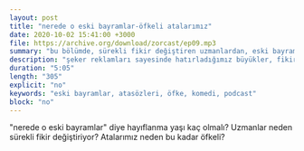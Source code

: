 ```yaml
---
layout: post
title: "nerede o eski bayramlar-öfkeli atalarımız"
date: 2020-10-02 15:41:00 +3000
file: https://archive.org/download/zorcast/ep09.mp3
summary: "bu bölümde, sürekli fikir değiştiren uzmanlardan, eski bayramlardan ve ismini vermek istemeyen yetkililerden söz ediyoruz."
description: "şeker reklamları sayesinde hatırladığımız büyükler, fikir değiştiren uzmanlar, ismini vermek istemeyen yetkililer... hepsi bu bölümde..."
duration: "5:05" 
length: "305"
explicit: "no" 
keywords: "eski bayramlar, atasözleri, öfke, komedi, podcast"
block: "no" 
---
```



"nerede o eski bayramlar" diye hayıflanma yaşı kaç olmalı? Uzmanlar neden sürekli fikir değiştiriyor? Atalarımız neden bu kadar öfkeli?
